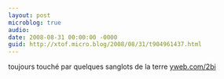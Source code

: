 ```yaml
---
layout: post
microblog: true
audio: 
date: 2008-08-31 00:00:00 -0000
guid: http://xtof.micro.blog/2008/08/31/t904961437.html
---
```

toujours touché par quelques sanglots de la terre [yweb.com/2bi](http://yweb.com/2bi)
